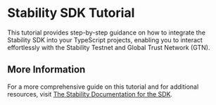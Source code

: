 # Stability SDK Tutorial

This tutorial provides step-by-step guidance on how to integrate the Stability SDK into your TypeScript projects, enabling you to interact effortlessly with the Stability Testnet and Global Trust Network (GTN).

## More Information

For a more comprehensive guide on this tutorial and for additional resources, visit [The Stability Documentation for the SDK](https://docs.stble.io/developers/sdk).
